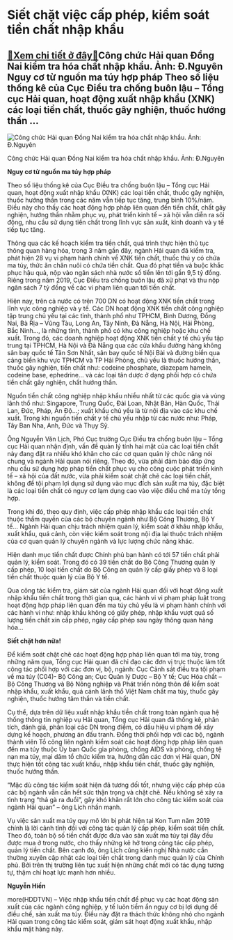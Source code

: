Siết chặt việc cấp phép, kiểm soát tiền chất nhập khẩu
======================================================

[:gift:Xem chi tiết ở đây:gift:](https://hddtvn.com/siet-chat-viec-cap-phep-kiem-soat-tien-chat-nhap-khau/)Công chức Hải quan Đồng Nai kiểm tra hóa chất nhập khẩu. Ảnh: Đ.Nguyên Nguy cơ từ nguồn ma túy hợp pháp Theo số liệu thống kê của Cục Điều tra chống buôn lậu – Tổng cục Hải quan, hoạt động xuất nhập khẩu (XNK) các loại tiền chất, thuốc gây nghiện, thuốc hướng thần …
--------------------------------------------------------------------------------------------------------------------------------------------------------------------------------------------------------------------------------------------------------------------------





![Công chức Hải quan Đồng Nai kiểm tra hóa chất nhập khẩu. 	Ảnh: Đ.Nguyên](https://hddtvn.com/wp-content/uploads/2021/01/1117_11-3258_DSC_0026.jpg "Công chức Hải quan Đồng Nai kiểm tra hóa chất nhập khẩu. 	Ảnh: Đ.Nguyên")


Công chức Hải quan Đồng Nai kiểm tra hóa chất nhập khẩu. Ảnh: Đ.Nguyên



**Nguy cơ từ nguồn ma túy hợp pháp**


Theo số liệu thống kê của Cục Điều tra chống buôn lậu – Tổng cục Hải quan, hoạt động xuất nhập khẩu (XNK) các loại tiền chất, thuốc gây nghiện, thuốc hướng thần trong các năm vẫn tiếp tục tăng, trung bình 10%/năm. Điều này cho thấy các hoạt động hợp pháp liên quan đến tiến chất, chất gây nghiện, hướng thần nhằm phục vụ, phát triển kinh tế – xã hội vẫn diễn ra sôi động, nhu cầu sử dụng tiền chất trong lĩnh vực sản xuất, kinh doanh và y tế tiếp tục tăng.





Thông qua các kế hoạch kiểm tra tiền chất, quá trình thực hiện thủ tục thông quan hàng hóa, trong 3 năm gần đây, ngành Hải quan đã kiểm tra, phát hiện 28 vụ vi phạm hành chính về XNK tiền chất, thuốc thú y có chứa ma túy, thức ăn chăn nuôi có chứa tiền chất. Qua đó phạt tiền và buộc khắc phục hậu quả, nộp vào ngân sách nhà nước số tiền lên tới gần 9,5 tỷ đồng. Riêng trong năm 2019, Cục Điều tra chống buôn lậu đã xử phạt và thu nộp ngân sách 7 tỷ đồng về các vi phạm liên quan tới tiền chất.



Hiện nay, trên cả nước có trên 700 DN có hoạt động XNK tiền chất trong lĩnh vực công nghiệp và y tế. Các DN hoạt động XNK tiền chất công nghiệp tập trung chủ yếu tại các tỉnh, thành phố như TPHCM, Bình Dương, Đồng Nai, Bà Rịa – Vũng Tàu, Long An, Tây Ninh, Đà Nẵng, Hà Nội, Hải Phòng, Bắc Ninh…, là những tỉnh, thành phố có khu công nghiệp hoặc khu chế xuất. Trong đó, các doanh nghiệp hoạt động XNK tiền chất y tế chủ yếu tập trung tại TPHCM, Hà Nội và Đà Nẵng qua các cửa khẩu đường hàng không sân bay quốc tế Tân Sơn Nhất, sân bay quốc tế Nội Bài và đường biển qua cảng biển khu vực TPHCM và TP Hải Phòng, chủ yếu là thuốc hướng thần, thuốc gây nghiện, tiền chất như: codeine phosphate, diazepam hameln, codeine base, ephedrine… và các loại tân dược ở dạng phối hợp có chứa tiền chất gây nghiện, chất hướng thần.


Nguồn tiền chất công nghiệp nhập khẩu nhiều nhất từ các quốc gia và vùng lãnh thổ như: Singapore, Trung Quốc, Đài Loan, Nhật Bản, Hàn Quốc, Thái Lan, Đức, Pháp, Ấn Độ…; xuất khẩu chủ yếu là từ nội địa vào các khu chế xuất. Trong khi nguồn tiền chất y tế chủ yếu nhập từ các nước như: Pháp, Tây Ban Nha, Anh, Đức và Thụy Sỹ.


Ông Nguyễn Văn Lịch, Phó Cục trưởng Cục Điều tra chống buôn lậu – Tổng cục Hải quan nhận định, vấn đề quản lý tính hai mặt của các loại tiền chất này đang đặt ra nhiều khó khăn cho các cơ quan quản lý chức năng nói chung và ngành Hải quan nói riêng. Theo đó, vừa phải đảm bảo đáp ứng nhu cầu sử dụng hợp pháp tiền chất phục vụ cho công cuộc phát triển kinh tế – xã hội của đất nước, vừa phải kiểm soát chặt chẽ các loại tiền chất, không để tội phạm lợi dụng sử dụng vào mục đích sản xuất ma túy, đặc biệt là các loại tiền chất có nguy cơ lạm dụng cao vào việc điều chế ma túy tổng hợp.


Trong khi đó, theo quy định, việc cấp phép nhập khẩu các loại tiền chất thuộc thẩm quyền của các bộ chuyên ngành như Bộ Công Thương, Bộ Y tế… Ngành Hải quan chịu trách nhiệm quản lý, kiểm soát ở khâu nhập khẩu, xuất khẩu, quá cảnh, còn việc kiểm soát trong nội địa lại thuộc trách nhiệm của cơ quan quản lý chuyên ngành và lực lượng chức năng khác.


Hiện danh mục tiền chất được Chính phủ ban hành có tới 57 tiền chất phải quản lý, kiểm soát. Trong đó có 39 tiền chất do Bộ Công Thương quản lý cấp phép, 10 loại tiền chất do Bộ Công an quản lý cấp giấy phép và 8 loại tiền chất thuộc quản lý của Bộ Y tế.


Qua công tác kiểm tra, giám sát của ngành Hải quan đối với hoạt động xuất nhập khẩu tiền chất trong thời gian qua, các hành vi vi phạm pháp luật trong hoạt động hợp pháp liên quan đến ma túy chủ yếu là vi phạm hành chính với các hành vi như: nhập khẩu không có giấy phép, nhập khẩu vượt quá số lượng tiền chất xin cấp phép, ngày cấp phép sau ngày thông quan hàng hóa…


**Siết chặt hơn nữa!**


Để kiểm soát chặt chẽ các hoạt động hợp pháp liên quan tới ma túy, trong những năm qua, Tổng cục Hải quan đã chỉ đạo các đơn vị trực thuộc làm tốt công tác phối hợp với các đơn vị, bộ, ngành: Cục Cảnh sát điều tra tội phạm về ma túy (C04)- Bộ Công an; Cục Quản lý Dược – Bộ Y tế; Cục Hóa chất – Bộ Công Thương và Bộ Nông nghiệp và Phát triển nông thôn để kiểm soát nhập khẩu, xuất khẩu, quá cảnh lãnh thổ Việt Nam chất ma túy, thuốc gây nghiện, thuốc hướng tâm thần và tiền chất.


Cụ thể, dựa trên dữ liệu xuất nhập khẩu tiền chất trong toàn ngành qua hệ thống thông tin nghiệp vụ Hải quan, Tổng cục Hải quan đã thống kê, phân tích, đánh giá, phân loại các DN trọng điểm, có dấu hiệu vi phạm để xây dựng kế hoạch, phương án đấu tranh. Đồng thời phối hợp với các bộ, ngành thành viên Tổ công liên ngành kiểm soát các hoạt động hợp pháp liên quan đến ma túy thuộc Ủy ban Quốc gia phòng, chống AIDS và phòng, chống tệ nạn ma túy, mại dâm tổ chức kiểm tra, hướng dẫn các đơn vị Hải quan, DN thực hiện tốt công tác xuất khẩu, nhập khẩu tiền chất, thuốc gây nghiện, thuốc hướng thần.


“Mặc dù công tác kiểm soát hiện đã tương đối tốt, nhưng việc cấp phép của các bộ ngành vẫn cần hết sức thận trọng và chặt chẽ. Nếu không sẽ xảy ra tình trạng “thả gà ra đuổi”, gây khó khăn rất lớn cho công tác kiểm soát của ngành Hải quan” – ông Lịch nhấn mạnh.


Vụ việc sản xuất ma túy quy mô lớn bị phát hiện tại Kon Tum năm 2019 chính là lời cảnh tỉnh đối với công tác quản lý cấp phép, kiểm soát tiền chất. Theo đó, toàn bộ số tiền chất được đưa vào sản xuất ma túy tại đây đều được mua ở trong nước, cho thấy những kẽ hở trong công tác cấp phép, quản lý tiền chất. Bên cạnh đó, ông Lịch cũng kiến nghị Nhà nước cần thường xuyên cập nhật các loại tiền chất trong danh mục quản lý của Chính phủ. Bởi trên thị trường liên tục xuất hiện những chất mới có tác dụng tương tự, thậm chí hoạt lực mạnh hơn nhiều.




**Nguyễn Hiền**



more(HDDTVN) – Việc nhập khẩu tiền chất để phục vụ các hoạt động sản xuất của các ngành công nghiệp, y tế luôn tiềm ẩn nguy cơ bị lợi dụng để điều chế, sản xuất ma túy. Điều này đặt ra thách thức không nhỏ cho ngành Hải quan trong công tác kiểm soát, giám sát hoạt động xuất khẩu, nhập khẩu mặt hàng này.


